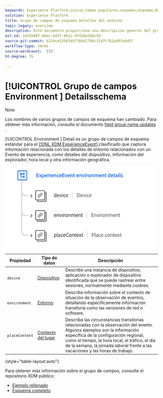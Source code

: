 ```yaml
---
keywords: Experience Platform;inicio;temas populares;esquema;esquema;XDM;ExperienceEvent;campos;esquemas;esquemas;diseño de esquema;grupo de campos;grupo de campos;entorno;detalles de entorno;
solution: Experience Platform
title: Grupo de campos de esquema Detalles del entorno
topic-legacy: overview
description: Este documento proporciona una descripción general del grupo de campos de esquema Detalles del entorno de ExperienceEvent .
exl-id: 1d25b98f-66ac-443f-9b1c-dfd20a168c59
source-git-commit: b22dce52563d5f3bbd1796c11d7c7b2a49fa6d5f
workflow-type: tm+mt
source-wordcount: '215'
ht-degree: 3%

---
```



# [!UICONTROL Grupo de campos Environment ] Detailsschema

>[!NOTE]
>
>Los nombres de varios grupos de campos de esquema han cambiado. Para obtener más información, consulte el documento [field group name updates](../name-updates.md) .

[!UICONTROL Environment ] Detail es un grupo de campos de esquema estándar para el  [[!DNL XDM ExperienceEvent] ](../../classes/experienceevent.md) clasificado que captura información relacionada con los detalles de entorno relacionados con un Evento de experiencia, como detalles del dispositivo, información del explorador, hora local y otra información geográfica.

<img src="../../images/field-groups/environment-details.png" width="500" /><br />

| Propiedad | Tipo de datos | Descripción |
| --- | --- | --- |
| `device` | [Dispositivo](../../data-types/device.md) | Describe una instancia de dispositivo, aplicación o explorador de dispositivo identificada que se puede rastrear entre sesiones, normalmente mediante cookies. |
| `environment` | [Entorno](../../data-types/environment.md) | Describe información sobre el contexto de situación de la observación de eventos, detallando específicamente información transitoria como las versiones de red o software. |
| `placeContext` | [Contexto del lugar](../../data-types/place-context.md) | Describe las circunstancias transitorias relacionadas con la observación del evento. Algunos ejemplos son la información específica de la configuración regional, como el tiempo, la hora local, el tráfico, el día de la semana, la jornada laboral frente a las vacaciones y las horas de trabajo. |

{style=&quot;table-layout:auto&quot;}

Para obtener más información sobre el grupo de campos, consulte el repositorio XDM público:

* [Ejemplo rellenado](https://github.com/adobe/xdm/blob/master/components/mixins/experience-event/experienceevent-environment-details.example.1.json)
* [Esquema completo](https://github.com/adobe/xdm/blob/master/components/mixins/experience-event/experienceevent-environment-details.schema.json)
